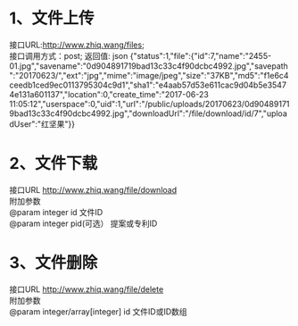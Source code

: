 # 1、文件上传
接口URL:http://www.zhiq.wang/files;  
接口调用方式：post; 
返回值: json {"status":1,"file":{"id":7,"name":"2455-01.jpg","savename":"0d904891719bad13c33c4f90dcbc4992.jpg","savepath":"20170623\/","ext":"jpg","mime":"image\/jpeg","size":"37KB","md5":"f1e6c4ceedb1ced9ec0113795304c9d1","sha1":"e4aab57d53e611cac9d04b5e35474e131a601137","location":0,"create_time":"2017-06-23 11:05:12","userspace":0,"uid":1,"url":"\/public\/uploads\/20170623\/0d904891719bad13c33c4f90dcbc4992.jpg","downloadUrl":"\/file\/download\/id\/7","uploadUser":"红坚果"}}

# 2、文件下载
接口URL http://www.zhiq.wang/file/download  
附加参数  
@param integer id 文件ID  
@param integer pid(可选） 提案或专利ID  

# 3、文件删除
接口URL http://www.zhiq.wang/file/delete  
附加参数  
@param integer/array[integer] id 文件ID或ID数组  

